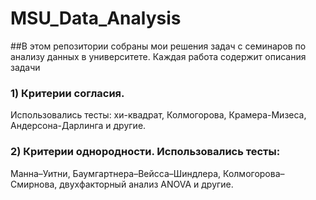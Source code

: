 # MSU_Data_Analysis

##В этом репозитории собраны мои решения задач с семинаров по анализу данных в университете. Каждая работа содержит описания задачи

### 1) Критерии согласия. 
Использовались тесты: 
хи-квадрат, Колмогорова, Крамера-Мизеса, Андерсона-Дарлинга и другие.

### 2) Критерии однородности. Использовались тесты: 
Манна–Уитни, Баумгартнера–Вейсса–Шиндлера, Колмогорова–Смирнова, двухфакторный анализ ANOVA и другие.
